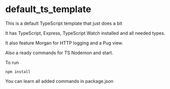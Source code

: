 # default_ts_template
This is a default TypeScript template that just does a bit

It has TypeScript, Express, TypeScript Watch installed and all needed types.

It also feature Morgan for HTTP logging and a Pug view.

Also a ready commands for TS Nodemon and start.

To run
```
npm install
```

You can learn all added commands in package.json
